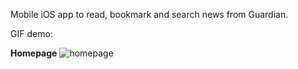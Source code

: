 Mobile iOS app to read, bookmark and search news from Guardian. 

GIF demo:

**Homepage**
![homepage](https://media.giphy.com/media/TibHU9orxkMUUKVNuH/giphy.gif)
